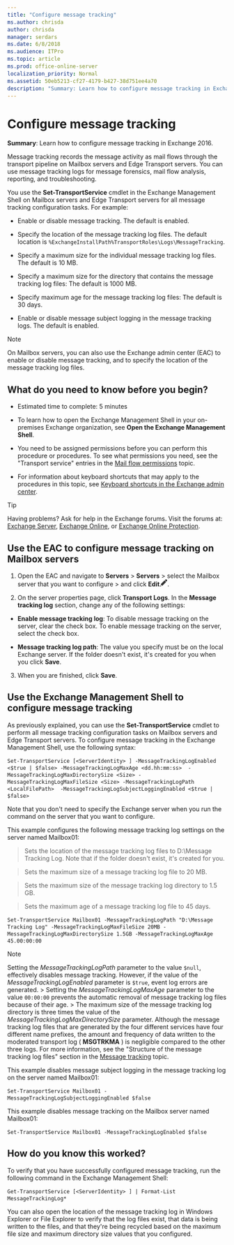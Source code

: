 ```yaml
---
title: "Configure message tracking"
ms.author: chrisda
author: chrisda
manager: serdars
ms.date: 6/8/2018
ms.audience: ITPro
ms.topic: article
ms.prod: office-online-server
localization_priority: Normal
ms.assetid: 50eb5213-cf27-4179-b427-38d751ee4a70
description: "Summary: Learn how to configure message tracking in Exchange 2016."
---
```


# Configure message tracking

 **Summary**: Learn how to configure message tracking in Exchange 2016.
  
Message tracking records the message activity as mail flows through the transport pipeline on Mailbox servers and Edge Transport servers. You can use message tracking logs for message forensics, mail flow analysis, reporting, and troubleshooting.
  
You use the **Set-TransportService** cmdlet in the Exchange Management Shell on Mailbox servers and Edge Transport servers for all message tracking configuration tasks. For example: 
  
- Enable or disable message tracking. The default is enabled.
    
- Specify the location of the message tracking log files. The default location is  `%ExchangeInstallPath%TransportRoles\Logs\MessageTracking`.
    
- Specify a maximum size for the individual message tracking log files. The default is 10 MB.
    
- Specify a maximum size for the directory that contains the message tracking log files: The default is 1000 MB.
    
- Specify maximum age for the message tracking log files: The default is 30 days.
    
- Enable or disable message subject logging in the message tracking logs. The default is enabled.
    
> [!NOTE]
> On Mailbox servers, you can also use the Exchange admin center (EAC) to enable or disable message tracking, and to specify the location of the message tracking log files. 
  
## What do you need to know before you begin?

- Estimated time to complete: 5 minutes
    
-  To learn how to open the Exchange Management Shell in your on-premises Exchange organization, see **Open the Exchange Management Shell**.
    
- You need to be assigned permissions before you can perform this procedure or procedures. To see what permissions you need, see the "Transport service" entries in the [Mail flow permissions](../../permissions/feature-permissions/mail-flow-permissions.md) topic. 
    
- For information about keyboard shortcuts that may apply to the procedures in this topic, see [Keyboard shortcuts in the Exchange admin center](../../about-documentation/eac-keyboard-shortcuts.md).
    
> [!TIP]
> Having problems? Ask for help in the Exchange forums. Visit the forums at: [Exchange Server](https://go.microsoft.com/fwlink/p/?linkId=60612), [Exchange Online](https://go.microsoft.com/fwlink/p/?linkId=267542), or [Exchange Online Protection](https://go.microsoft.com/fwlink/p/?linkId=285351). 
  
## Use the EAC to configure message tracking on Mailbox servers

1. Open the EAC and navigate to **Servers** \> **Servers** \> select the Mailbox server that you want to configure \> and click **Edit**![Edit icon](../../media/ITPro_EAC_EditIcon.png).
    
2. On the server properties page, click **Transport Logs**. In the **Message tracking log** section, change any of the following settings: 
    
  - **Enable message tracking log**: To disable message tracking on the server, clear the check box. To enable message tracking on the server, select the check box.
    
  - **Message tracking log path**: The value you specify must be on the local Exchange server. If the folder doesn't exist, it's created for you when you click **Save**.
    
3. When you are finished, click **Save**.
    
## Use the Exchange Management Shell to configure message tracking

As previously explained, you can use the **Set-TransportService** cmdlet to perform all message tracking configuration tasks on Mailbox servers and Edge Transport servers. To configure message tracking in the Exchange Management Shell, use the following syntax: 
  
```
Set-TransportService [<ServerIdentity> ] -MessageTrackingLogEnabled <$true | $false> -MessageTrackingLogMaxAge <dd.hh:mm:ss>  -MessageTrackingLogMaxDirectorySize <Size> -MessageTrackingLogMaxFileSize <Size> -MessageTrackingLogPath <LocalFilePath>  -MessageTrackingLogSubjectLoggingEnabled <$true | $false>
```

Note that you don't need to specify the Exchange server when you run the command on the server that you want to configure.
  
This example configures the following message tracking log settings on the server named Mailbox01:
  
> Sets the location of the message tracking log files to D:\Message Tracking Log. Note that if the folder doesn't exist, it's created for you.
    
> Sets the maximum size of a message tracking log file to 20 MB.
    
> Sets the maximum size of the message tracking log directory to 1.5 GB.
    
> Sets the maximum age of a message tracking log file to 45 days.
    
```
Set-TransportService Mailbox01 -MessageTrackingLogPath "D:\Message Tracking Log" -MessageTrackingLogMaxFileSize 20MB -MessageTrackingLogMaxDirectorySize 1.5GB -MessageTrackingLogMaxAge 45.00:00:00
```

> [!NOTE]
> Setting the  _MessageTrackingLogPath_ parameter to the value  `$null`, effectively disables message tracking. However, if the value of the  _MessageTrackingLogEnabled_ parameter is  `$true`, event log errors are generated. > Setting the  _MessageTrackingLogMaxAge_ parameter to the value  `00:00:00` prevents the automatic removal of message tracking log files because of their age. > The maximum size of the message tracking log directory is three times the value of the  _MessageTrackingLogMaxDirectorySize_ parameter. Although the message tracking log files that are generated by the four different services have four different name prefixes, the amount and frequency of data written to the moderated transport log ( **MSGTRKMA** ) is negligible compared to the other three logs. For more information, see the "Structure of the message tracking log files" section in the [Message tracking](message-tracking.md) topic. 
  
This example disables message subject logging in the message tracking log on the server named Mailbox01:
  
```
Set-TransportService Mailbox01 -MessageTrackingLogSubjectLoggingEnabled $false
```

This example disables message tracking on the Mailbox server named Mailbox01:
  
```
Set-TransportService Mailbox01 -MessageTrackingLogEnabled $false
```

## How do you know this worked?

To verify that you have successfully configured message tracking, run the following command in the Exchange Management Shell:
  
```
Get-TransportService [<ServerIdentity> ] | Format-List MessageTrackingLog*
```

You can also open the location of the message tracking log in Windows Explorer or File Explorer to verify that the log files exist, that data is being written to the files, and that they're being recycled based on the maximum file size and maximum directory size values that you configured.
  

